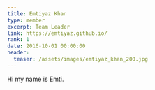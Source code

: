 ```yaml
---
title: Emtiyaz Khan
type: member
excerpt: Team Leader
link: https://emtiyaz.github.io/
rank: 1
date: 2016-10-01 00:00:00
header:
  teaser: /assets/images/emtiyaz_khan_200.jpg
---
```


Hi my name is Emti.
